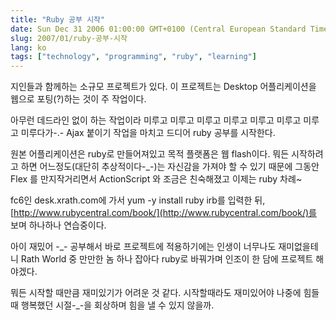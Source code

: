 ```yaml
---
title: "Ruby 공부 시작"
date: Sun Dec 31 2006 01:00:00 GMT+0100 (Central European Standard Time)
slug: 2007/01/ruby-공부-시작
lang: ko
tags: ["technology", "programming", "ruby", "learning"]
---
```


지인들과 함께하는 소규모 프로젝트가 있다. 
이 프로젝트는 Desktop 어플리케이션을 웹으로 포팅(?)하는 것이 주 작업이다.

아무런 데드라인 없이 하는 작업이라 미루고 미루고 미루고 미루고 미루고 미루고 미루고 미루다가-.-
Ajax 붙이기 작업을 마치고 드디어 ruby 공부를 시작한다.

원본 어플리케이션은 ruby로 만들어져있고 목적 플랫폼은 웹 flash이다.
뭐든 시작하려고 하면 어느정도(대단히 추상적이다-_-)는 자신감을 가져야 할 수 있기 때문에 그동안 Flex 를 만지작거리면서 ActionScript 와 조금은 친숙해졌고 이제는 ruby 차례~

fc6인 desk.xrath.com에 가서 yum -y install ruby irb를 입력한 뒤,
[http://www.rubycentral.com/book/](http://www.rubycentral.com/book/)를 보며 하나하나 연습중이다.

아이 재밌어 -_- 
공부해서 바로 프로젝트에 적용하기에는 인생이 너무나도 재미없을테니 
Rath World 중 만만한 놈 하나 잡아다 ruby로 바꿔가며 인조이 한 담에 프로젝트 해야겠다.

뭐든 시작할 때만큼 재미있기가 어려운 것 같다. 
시작할때라도 재미있어야 나중에 힘들때 행복했던 시절-_-을 회상하며 힘을 낼 수 있지 않을까.
